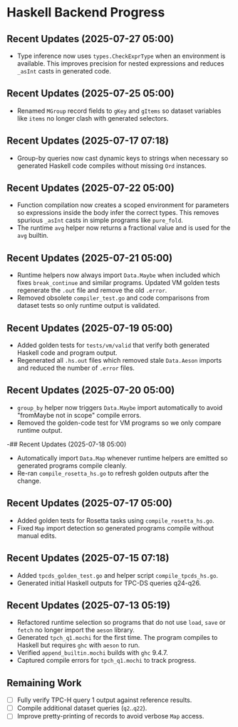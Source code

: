 # Haskell Backend Progress
## Recent Updates (2025-07-27 05:00)
- Type inference now uses `types.CheckExprType` when an environment is available.
  This improves precision for nested expressions and reduces `_asInt` casts in generated code.

 

## Recent Updates (2025-07-25 05:00)
- Renamed `MGroup` record fields to `gKey` and `gItems` so dataset variables like
  `items` no longer clash with generated selectors.

## Recent Updates (2025-07-17 07:18)
- Group-by queries now cast dynamic keys to strings when necessary so generated Haskell code compiles without missing `Ord` instances.

## Recent Updates (2025-07-22 05:00)
- Function compilation now creates a scoped environment for parameters so
  expressions inside the body infer the correct types. This removes spurious
  `_asInt` casts in simple programs like `pure_fold`.
- The runtime `avg` helper now returns a fractional value and is used for the
  `avg` builtin.

## Recent Updates (2025-07-21 05:00)
- Runtime helpers now always import `Data.Maybe` when included which fixes
  `break_continue` and similar programs. Updated VM golden tests regenerate the
  `.out` file and remove the old `.error`.
- Removed obsolete `compiler_test.go` and code comparisons from dataset tests so
  only runtime output is validated.

## Recent Updates (2025-07-19 05:00)
- Added golden tests for `tests/vm/valid` that verify both generated Haskell
  code and program output.
- Regenerated all `.hs.out` files which removed stale `Data.Aeson` imports and
  reduced the number of `.error` files.

## Recent Updates (2025-07-20 05:00)
- `group_by` helper now triggers `Data.Maybe` import automatically to avoid
  "fromMaybe not in scope" compile errors.
- Removed the golden-code test for VM programs so we only compare runtime
  output.

-## Recent Updates (2025-07-18 05:00)
- Automatically import `Data.Map` whenever runtime helpers are emitted so
  generated programs compile cleanly.
- Re-ran `compile_rosetta_hs.go` to refresh golden outputs after the change.

## Recent Updates (2025-07-17 05:00)
- Added golden tests for Rosetta tasks using `compile_rosetta_hs.go`.
- Fixed `Map` import detection so generated programs compile without manual edits.

## Recent Updates (2025-07-15 07:18)
- Added `tpcds_golden_test.go` and helper script `compile_tpcds_hs.go`.
- Generated initial Haskell outputs for TPC-DS queries q24-q26.

## Recent Updates (2025-07-13 05:19)
- Refactored runtime selection so programs that do not use `load`, `save` or `fetch` no longer import the `aeson` library.
- Generated `tpch_q1.mochi` for the first time. The program compiles to Haskell but requires `ghc` with `aeson` to run.
- Verified `append_builtin.mochi` builds with `ghc` 9.4.7.
- Captured compile errors for `tpch_q1.mochi` to track progress.

## Remaining Work
- [ ] Fully verify TPC-H query 1 output against reference results.
- [ ] Compile additional dataset queries (`q2`..`q22`).
- [ ] Improve pretty-printing of records to avoid verbose `Map` access.
